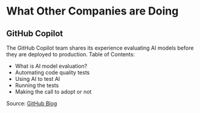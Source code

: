 # What Other Companies are Doing

## GitHub Copilot
The GitHub Copilot team shares its experience evaluating AI models before they are deployed to production. Table of Contents:
* What is AI model evaluation?
* Automating code quality tests
* Using AI to test AI
* Running the tests
* Making the call to adopt or not

Source: [GitHub Blog](https://github.blog/ai-and-ml/generative-ai/how-we-evaluate-models-for-github-copilot/)
